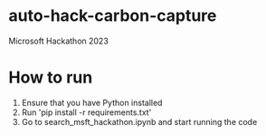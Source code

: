 # auto-hack-carbon-capture
Microsoft Hackathon 2023

# How to run
1. Ensure that you have Python installed
2. Run 'pip install -r requirements.txt'
3. Go to search_msft_hackathon.ipynb and start running the code